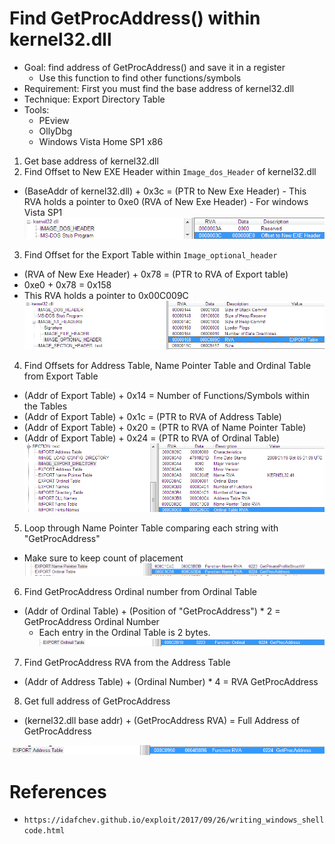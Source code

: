 # Find GetProcAddress() within kernel32.dll
+ Goal: find address of GetProcAddress() and save it in a register
  - Use this function to find other functions/symbols
+ Requirement: First you must find the base address of kernel32.dll
+ Technique:   Export Directory Table
+ Tools: 
  - PEview
  - OllyDbg
  - Windows Vista Home SP1 x86

1. Get base address of kernel32.dll
2. Find Offset to New EXE Header within `Image_dos_Header` of kernel32.dll
  -  (BaseAddr of kernel32.dll) + 0x3c = (PTR to New Exe Header)
    - This RVA holds a pointer to 0xe0 (RVA of New Exe Header)
    - For windows Vista SP1
  ![](/assets/images/exeHeaderBegin.png)
3. Find Offset for the Export Table within `Image_optional_header` 
  - (RVA of New Exe Header) + 0x78 = (PTR to RVA of Export table)
  - 0xe0 + 0x78 = 0x158
  - This RVA holds a pointer to 0x00C009C
  ![](/assets/images/exportTableRVA.png)
4. Find Offsets for Address Table, Name Pointer Table and Ordinal Table from Export Table
  - (Addr of Export Table) + 0x14 = Number of Functions/Symbols within the Tables
  - (Addr of Export Table) + 0x1c = (PTR to RVA of Address Table)
  - (Addr of Export Table) + 0x20 = (PTR to RVA of Name Pointer Table)
  - (Addr of Export Table) + 0x24 = (PTR to RVA of Ordinal Table)
  ![](/assets/images/RVAsTables.png)
5. Loop through Name Pointer Table comparing each string with "GetProcAddress"
  - Make sure to keep count of placement
  ![](/assets/images/NamePtrTbl_GetProcAddr.png)
6. Find GetProcAddress Ordinal number from Ordinal Table
  - (Addr of Ordinal Table) + (Position of "GetProcAddress") * 2 = GetProcAddress Ordinal Number
    - Each entry in the Ordinal Table is 2 bytes.
  ![](/assets/images/Ordinal_GetProcAddr.png)
7. Find GetProcAddress RVA from the Address Table
  - (Addr of Address Table) + (Ordinal Number) * 4 = RVA GetProcAddress
8. Get full address of GetProcAddress
  - (kernel32.dll base addr) + (GetProcAddress RVA) = Full Address of GetProcAddress


  ![](/assets/images/AddrTble_GetProcAddr.png)


























# References
+ `https://idafchev.github.io/exploit/2017/09/26/writing_windows_shellcode.html`
